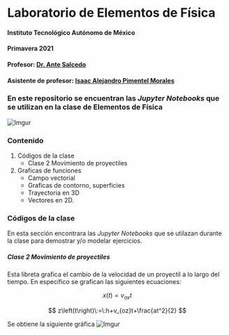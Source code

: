 # Laboratorio de Elementos de Física
#### Instituto Tecnológico Autónomo de México
#### Primavera 2021
#### Profesor: [Dr. Ante Salcedo](https://facultad.itam.mx/es/facultad/32563-ante-salcedo-gonzalez)
#### Asistente de profesor: [Isaac Alejandro Pimentel Morales](https://www.linkedin.com/in/isaac-alejandro-pimentel-morales/)

### En este repositorio se encuentran las *Jupyter Notebooks*  que se utilizan en la clase de **Elementos de Física**
![Imgur](https://i.imgur.com/YKyPqeN.jpg)

### Contenido
1. Códigos de la clase
	- Clase 2 Movimiento de proyectiles
2. Graficas de funciones
	- Campo vectorial
	- Graficas de contorno, superficies
	- Trayectoria en 3D
	- Vectores en 2D.

### Códigos de la clase
En esta sección encontrara las *Jupyter Notebooks* que se utilazan durante la clase para demostrar y/o modelar ejercicios.
##### Clase 2 Movimiento de proyectiles
Esta libreta grafica el cambio de la velocidad de un proyectil a lo largo del tiempo. En específico se grafican las siguientes ecuaciones:

$$
x\left(t\right)=v_{ox}t
$$

$$
z\left(t\right)\:=\:h+v_{oz}t+\frac{at^2}{2}
$$

Se obtiene la siguiente gráfica
![Imgur](https://i.imgur.com/CPW4uUa.png)
